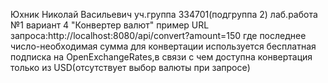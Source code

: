 Юхник Николай Васильевич
уч.группа 334701(подгруппа 2)
лаб.работа №1
вариант 4 "Конвертер валют" 
пример URL запроса:http://localhost:8080/api/convert?amount=150
где последнее число-необходимая сумма для конвертации
используется бесплатная подписка на OpenExchangeRates,в связи с чем доступна конвертация только из USD(отсутствует выбор валюты при запросе)
